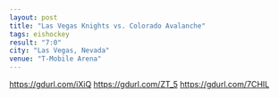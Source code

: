 ```yaml
---
layout: post
title: "Las Vegas Knights vs. Colorado Avalanche"
tags: eishockey
result: "7:0"
city: "Las Vegas, Nevada"
venue: "T-Mobile Arena"
---
```

https://gdurl.com/iXiQ
https://gdurl.com/ZT_5
https://gdurl.com/7CHIL
